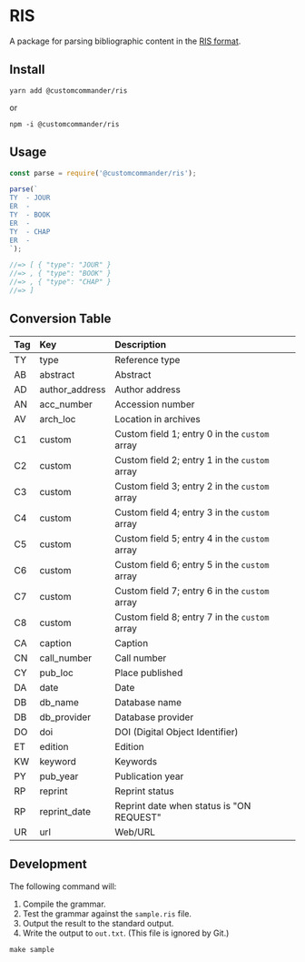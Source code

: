 # RIS

A package for parsing bibliographic content in the [RIS format][ris-file-format].

[ris-file-format]: https://en.wikipedia.org/wiki/RIS_(file_format)

## Install

```
yarn add @customcommander/ris
```

or

```
npm -i @customcommander/ris
```

## Usage

```javascript
const parse = require('@customcommander/ris');

parse(`
TY  - JOUR
ER  - 
TY  - BOOK
ER  - 
TY  - CHAP
ER  - 
`);

//=> [ { "type": "JOUR" }
//=> , { "type": "BOOK" }
//=> , { "type": "CHAP" }
//=> ]
```

## Conversion Table

| Tag | Key            | Description                                   |
|:----|:---------------|:----------------------------------------------|
| TY  | type           | Reference type                                |
| AB  | abstract       | Abstract                                      |
| AD  | author_address | Author address                                |
| AN  | acc_number     | Accession number                              |
| AV  | arch_loc       | Location in archives                          |
| C1  | custom         | Custom field 1; entry 0 in the `custom` array |
| C2  | custom         | Custom field 2; entry 1 in the `custom` array |
| C3  | custom         | Custom field 3; entry 2 in the `custom` array |
| C4  | custom         | Custom field 4; entry 3 in the `custom` array |
| C5  | custom         | Custom field 5; entry 4 in the `custom` array |
| C6  | custom         | Custom field 6; entry 5 in the `custom` array |
| C7  | custom         | Custom field 7; entry 6 in the `custom` array |
| C8  | custom         | Custom field 8; entry 7 in the `custom` array |
| CA  | caption        | Caption                                       |
| CN  | call_number    | Call number                                   |
| CY  | pub_loc        | Place published                               |
| DA  | date           | Date                                          |
| DB  | db_name        | Database name                                 |
| DB  | db_provider    | Database provider                             |
| DO  | doi            | DOI (Digital Object Identifier)               |
| ET  | edition        | Edition                                       |
| KW  | keyword        | Keywords                                      |
| PY  | pub_year       | Publication year                              |
| RP  | reprint        | Reprint status                                |
| RP  | reprint_date   | Reprint date when status is "ON REQUEST"      |
| UR  | url            | Web/URL                                       |

## Development

The following command will:

1.  Compile the grammar.
2.  Test the grammar against the `sample.ris` file.
3.  Output the result to the standard output.
4.  Write the output to `out.txt`. (This file is ignored by Git.)

```
make sample
```
